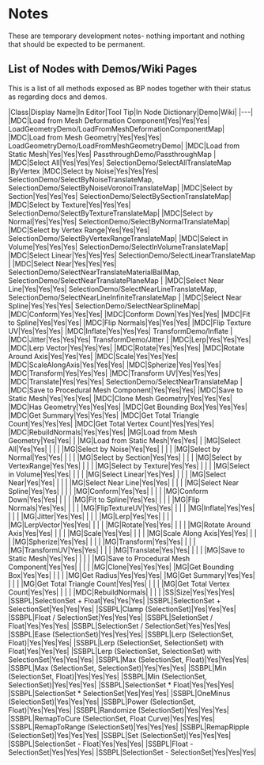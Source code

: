 # Notes

These are temporary development notes- nothing important and nothing that should be expected to be permanent.

## List of Nodes with Demos/Wiki Pages
This is a list of all methods exposed as BP nodes together with their status as regarding docs and demos.

|Class|Display Name|In Editor|Tool Tip|In Node Dictionary|Demo|Wiki|
|---|
|MDC|Load from Mesh Deformation Component|Yes|Yes|Yes| LoadGeometryDemo/LoadFromMeshDeformationComponentMap|
|MDC|Load from Mesh Geometry|Yes|Yes|Yes| LoadGeometryDemo/LoadFromMeshGeometryDemo|
|MDC|Load from Static Mesh|Yes|Yes|Yes| PassthroughDemo/PassthroughMap |
|MDC|Select All|Yes|Yes|Yes| SelectionDemo/SelectAllTranslateMap |ByVertex
|MDC|Select by Noise|Yes|Yes|Yes| SelectionDemo/SelectByNoiseTranslateMap, SelectionDemo/SelectByNoiseVoronoiTranslateMap|
|MDC|Select by Section|Yes|Yes|Yes| SelectionDemo/SelectBySectionTranslateMap|
|MDC|Select by Texture|Yes|Yes|Yes| SelectionDemo/SelectByTextureTranslateMap|
|MDC|Select by Normal|Yes|Yes|Yes| SelectionDemo/SelectByNormalTranslateMap|
|MDC|Select by Vertex Range|Yes|Yes|Yes| SelectionDemo/SelectByVertexRangeTranslateMap|
|MDC|Select in Volume|Yes|Yes|Yes| SelectionDemo/SelectInVolumeTranslateMap|
|MDC|Select Linear|Yes|Yes|Yes| SelectionDemo/SelectLinearTranslateMap |
|MDC|Select Near|Yes|Yes|Yes| SelectionDemo/SelectNearTranslateMaterialBallMap, SelectionDemo/SelectNearTranslatePlaneMap |
|MDC|Select Near Line|Yes|Yes|Yes| SelectionDemo/SelectNearLineTranslateMap, SelectionDemo/SelectNearLineInfiniteTranslateMap |
|MDC|Select Near Spline|Yes|Yes|Yes| SelectionDemo/SelectNearSplineMap|
|MDC|Conform|Yes|Yes|Yes|
|MDC|Conform Down|Yes|Yes|Yes|
|MDC|Fit to Spline|Yes|Yes|Yes|
|MDC|Flip Normals|Yes|Yes|Yes|
|MDC|Flip Texture UV|Yes|Yes|Yes|
|MDC|Inflate|Yes|Yes|Yes| TransformDemo/Inflate |
|MDC|Jitter|Yes|Yes|Yes| TransformDemo/Jitter |
|MDC|Lerp|Yes|Yes|Yes|
|MDC|Lerp Vector|Yes|Yes|Yes|
|MDC|Rotate|Yes|Yes|Yes|
|MDC|Rotate Around Axis|Yes|Yes|Yes|
|MDC|Scale|Yes|Yes|Yes|
|MDC|ScaleAlongAxis|Yes|Yes|Yes|
|MDC|Spherize|Yes|Yes|Yes|
|MDC|Transform|Yes|Yes|Yes|
|MDC|Transform UV|Yes|Yes|Yes|
|MDC|Translate|Yes|Yes|Yes| SelectionDemo/SelectNearTranslateMap |
|MDC|Save to Procedural Mesh Component|Yes|Yes|Yes|
|MDC|Save to Static Mesh|Yes|Yes|Yes|
|MDC|Clone Mesh Geometry|Yes|Yes|Yes|
|MDC|Has Geometry|Yes|Yes|Yes|
|MDC|Get Bounding Box|Yes|Yes|Yes|
|MDC|Get Summary|Yes|Yes|Yes|
|MDC|Get Total Triangle Count|Yes|Yes|Yes|
|MDC|Get Total Vertex Count|Yes|Yes|Yes|
|MDC|RebuildNormals|Yes|Yes|Yes|
|MG|Load from Mesh Geometry|Yes|Yes| |
|MG|Load from Static Mesh|Yes|Yes| |
|MG|Select All|Yes|Yes| | | |
|MG|Select by Noise|Yes|Yes| | | |
|MG|Select by Normal|Yes|Yes| | | |
|MG|Select by Section|Yes|Yes| | | |
|MG|Select by VertexRange|Yes|Yes| | | |
|MG|Select by Texture|Yes|Yes| | | |
|MG|Select in Volume|Yes|Yes| | | |
|MG|Select Linear|Yes|Yes| | | |
|MG|Select Near|Yes|Yes| | | |
|MG|Select Near Line|Yes|Yes| | | |
|MG|Select Near Spline|Yes|Yes| | | |
|MG|Conform|Yes|Yes| | | |
|MG|Conform Down|Yes|Yes| | | |
|MG|Fit to Spline|Yes|Yes| | | |
|MG|Flip Normals|Yes|Yes| | | |
|MG|FlipTextureUV|Yes|Yes| | | |
|MG|Inflate|Yes|Yes| | | |
|MG|Jitter|Yes|Yes| | | |
|MG|Lerp|Yes|Yes| | | |
|MG|LerpVector|Yes|Yes| | | |
|MG|Rotate|Yes|Yes| | | |
|MG|Rotate Around Axis|Yes|Yes| | | |
|MG|Scale|Yes|Yes| | | |
|MG|Scale Along Axis|Yes|Yes| | | |
|MG|Spherize|Yes|Yes| | | |
|MG|Transform|Yes|Yes| | | |
|MG|TransformUV|Yes|Yes| | | |
|MG|Translate|Yes|Yes| | | |
|MG|Save to Static Mesh|Yes|Yes| | | |
|MG|Save to Procedural Mesh Component|Yes|Yes| | | |
|MG|Clone|Yes|Yes|Yes|
|MG|Get Bounding Box|Yes|Yes| | | |
|MG|Get Radius|Yes|Yes|Yes|
|MG|Get Summary|Yes|Yes| | | |
|MG|Get Total Triangle Count|Yes|Yes| | | |
|MG|Get Total Vertex Count|Yes|Yes| | | |
|MDC|RebuildNormals| | | |
|SS|Size|Yes|Yes|Yes|
|SSBPL|SelectionSet + Float|Yes|Yes|Yes|
|SSBPL|SelectionSet + SelectionSet|Yes|Yes|Yes|
|SSBPL|Clamp (SelectionSet)|Yes|Yes|Yes|
|SSBPL|Float / SelectionSet|Yes|Yes|Yes|
|SSBPL|SeletionSet / Float|Yes|Yes|Yes|
|SSBPL|SelectionSet / SelectionSet|Yes|Yes|Yes|
|SSBPL|Ease (SelectionSet)|Yes|Yes|Yes|
|SSBPL|Lerp (SelectionSet, Float)|Yes|Yes|Yes|
|SSBPL|Lerp (SelectionSet, SelectionSet) with Float|Yes|Yes|Yes|
|SSBPL|Lerp (SelectionSet, SelectionSet) with SelectionSet|Yes|Yes|Yes|
|SSBPL|Max (SelectionSet, Float)|Yes|Yes|Yes|
|SSBPL|Max (SelectionSet, SelectionSet)|Yes|Yes|Yes|
|SSBPL|Min (SelectionSet, Float)|Yes|Yes|Yes|
|SSBPL|Min (SelectionSet, SelectionSet)|Yes|Yes|Yes|
|SSBPL|SelectionSet * Float|Yes|Yes|Yes|
|SSBPL|SelectionSet * SelectionSet|Yes|Yes|Yes|
|SSBPL|OneMinus (SelectionSet)|Yes|Yes|Yes|
|SSBPL|Power (SelectionSet, Float)|Yes|Yes|Yes|
|SSBPL|Randomize (SelectionSet)|Yes|Yes|Yes|
|SSBPL|RemapToCure (SelectionSet, Float Curve)|Yes|Yes|Yes|
|SSBPL|RemapToRange (SelectionSet)|Yes|Yes|Yes|
|SSBPL|RemapRipple (SelectionSet)|Yes|Yes|Yes|
|SSBPL|Set (SelectionSet)|Yes|Yes|Yes|
|SSBPL|SelectionSet - Float|Yes|Yes|Yes|
|SSBPL|Float - SelectionSet|Yes|Yes|Yes|
|SSBPL|SelectionSet - SelectionSet|Yes|Yes|Yes|
